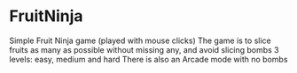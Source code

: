# FruitNinja
Simple Fruit Ninja game (played with mouse clicks)
The game is to slice fruits as many as possible without missing any, and avoid slicing bombs
3 levels: easy, medium and hard
There is also an Arcade mode with no bombs
